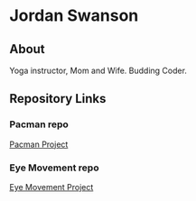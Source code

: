 # Jordan Swanson

## About
Yoga instructor, Mom and Wife. Budding Coder. 

## Repository Links
### Pacman repo
<a href="http://jordoswan.github.io/pacManFun"> Pacman Project </a>

### Eye Movement repo
<a href="http://jordoswan.github.io/Eye-Exercise"> Eye Movement Project </a>
